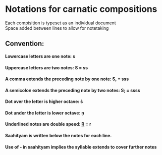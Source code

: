 # Notations for carnatic compositions

Each compisition is typeset as an individual document <br/>
Space added between lines to allow for notetaking <br/>

## Convention: <br/>

#### Lowercase letters are one note: s <br/>
#### Uppercase letters are two notes: S = ss <br/>
#### A comma extends the preceding note by one note: S, = sss <br/>
#### A semicolon extends the preceding note by two notes: S; = ssss <br/>
#### Dot over the letter is higher octave: &#7777; <br/>
#### Dot under the letter is lower octave: &#7751; <br/>
#### Underlined notes are double speed: <ins>R</ins> = r <br/>
#### Saahityam is written below the notes for each line. <br/>
#### Use of - in saahityam implies the syllable extends to cover further notes <br/>

